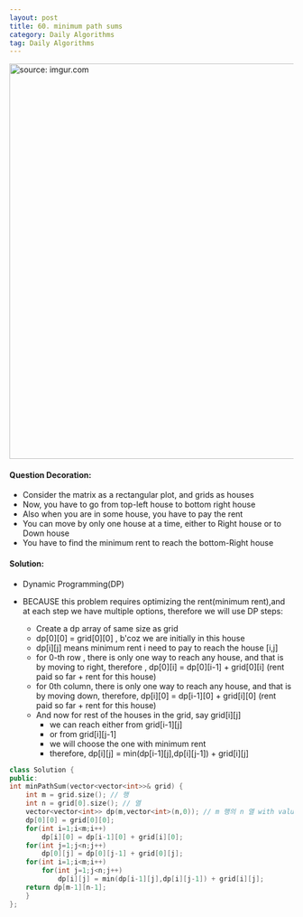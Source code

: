 ```yaml
---
layout: post
title: 60. minimum path sums
category: Daily Algorithms
tag: Daily Algorithms
---
```


<a href="https://postimg.cc/kR4bVhfX"><img src="https://i.postimg.cc/0jGdBTSm/Capture.jpg" width="700px" title="source: imgur.com" /><a>

#### Question Decoration:

- Consider the matrix as a rectangular plot, and grids as houses
- Now, you have to go from top-left house to bottom right house
- Also when you are in some house, you have to pay the rent
- You can move by only one house at a time, either to Right house or to Down house
- You have to find the minimum rent to reach the bottom-Right house

#### Solution:

- Dynamic Programming(DP)
- BECAUSE this problem requires optimizing the rent(minimum rent),and at each step we have multiple options, therefore we will use DP steps:

  - Create a dp array of same size as grid
  - dp[0][0] = grid[0][0] , b'coz we are initially in this house
  - dp[i][j] means minimum rent i need to pay to reach the house [i,j]
  - for 0-th row , there is only one way to reach any house, and that is by moving to right, therefore , dp[0][i] = dp[0][i-1] + grid[0][i] (rent paid so far + rent for this house)
  - for 0th column, there is only one way to reach any house, and that is by moving down, therefore, dp[i][0] = dp[i-1][0] + grid[i][0] (rent paid so far + rent for this house)
  - And now for rest of the houses in the grid, say grid[i][j]
    - we can reach either from grid[i-1][j]
    - or from grid[i][j-1]
    - we will choose the one with minimum rent
    - therefore, dp[i][j] = min(dp[i-1][j],dp[i][j-1]) + grid[i][j]

```c++
class Solution {
public:
int minPathSum(vector<vector<int>>& grid) {
    int m = grid.size(); // 행
    int n = grid[0].size(); // 열
    vector<vector<int>> dp(m,vector<int>(n,0)); // m 행의 n 열 with value 0
    dp[0][0] = grid[0][0];
    for(int i=1;i<m;i++)
        dp[i][0] = dp[i-1][0] + grid[i][0];
    for(int j=1;j<n;j++)
        dp[0][j] = dp[0][j-1] + grid[0][j];
    for(int i=1;i<m;i++)
        for(int j=1;j<n;j++)
            dp[i][j] = min(dp[i-1][j],dp[i][j-1]) + grid[i][j];
    return dp[m-1][n-1];
    }
};
```
